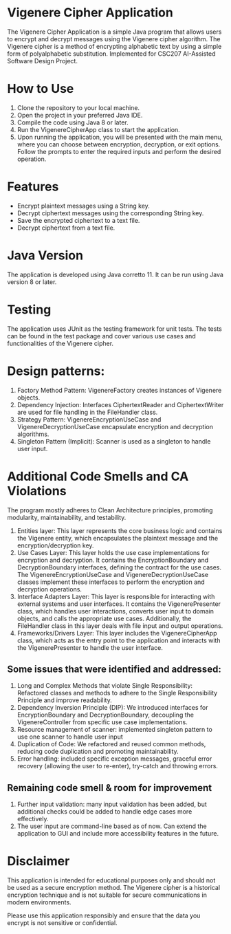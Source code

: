 # Vigenere Cipher Application
The Vigenere Cipher Application is a simple Java program that allows users to encrypt and decrypt messages using the Vigenere cipher algorithm. The Vigenere cipher is a method of encrypting alphabetic text by using a simple form of polyalphabetic substitution. Implemented for CSC207 AI-Assisted Software Design Project. 

# How to Use
1. Clone the repository to your local machine.
2. Open the project in your preferred Java IDE.
3. Compile the code using Java 8 or later.
4. Run the VigenereCipherApp class to start the application.
5. Upon running the application, you will be presented with the main menu, where you can choose between encryption, decryption, or exit options. Follow the prompts to enter the required inputs and perform the desired operation.


# Features
- Encrypt plaintext messages using a String key. 
- Decrypt ciphertext messages using the corresponding String key. 
- Save the encrypted ciphertext to a text file. 
- Decrypt ciphertext from a text file.

# Java Version
The application is developed using Java corretto 11. It can be run using Java version 8 or later. 

# Testing
The application uses JUnit as the testing framework for unit tests. The tests can be found in the test package and cover various use cases and functionalities of the Vigenere cipher.

# Design patterns:
1. Factory Method Pattern: VigenereFactory creates instances of Vigenere objects.
2. Dependency Injection: Interfaces CiphertextReader and CiphertextWriter are used for file handling in the FileHandler class.
3. Strategy Pattern: VigenereEncryptionUseCase and VigenereDecryptionUseCase encapsulate encryption and decryption algorithms.
4. Singleton Pattern (Implicit): Scanner is used as a singleton to handle user input.

# Additional Code Smells and CA Violations
The program mostly adheres to Clean Architecture principles, promoting modularity, maintainability, and testability.

1. Entities layer: This layer represents the core business logic and contains the Vigenere entity, which encapsulates the plaintext message and the encryption/decryption key.
2. Use Cases Layer: This layer holds the use case implementations for encryption and decryption. It contains the EncryptionBoundary and DecryptionBoundary interfaces, defining the contract for the use cases. The VigenereEncryptionUseCase and VigenereDecryptionUseCase classes implement these interfaces to perform the encryption and decryption operations.
3. Interface Adapters Layer: This layer is responsible for interacting with external systems and user interfaces. It contains the VigenerePresenter class, which handles user interactions, converts user input to domain objects, and calls the appropriate use cases. Additionally, the FileHandler class in this layer deals with file input and output operations.
4. Frameworks/Drivers Layer: This layer includes the VigenereCipherApp class, which acts as the entry point to the application and interacts with the VigenerePresenter to handle the user interface.


## Some issues that were identified and addressed:
1. Long and Complex Methods that violate Single Responsibility: Refactored classes and methods to adhere to the Single Responsibility Principle and improve readability.
2. Dependency Inversion Principle (DIP): We introduced interfaces for EncryptionBoundary and DecryptionBoundary, decoupling the VigenereController from specific use case implementations. 
3. Resource management of scanner: implemented singleton pattern to use one scanner to handle user input
4. Duplication of Code: We refactored and reused common methods, reducing code duplication and promoting maintainability. 
5. Error handling: included specific exception messages, graceful error recovery (allowing the user to re-enter), try-catch and throwing errors. 

## Remaining code smell & room for improvement
1. Further input validation: many input validation has been added, but additional checks could be added to handle edge cases more effectively. 
2. The user input are command-line based as of now. Can extend the application to GUI and include more accessibility features in the future. 

# Disclaimer 
This application is intended for educational purposes only and should not be used as a secure encryption method. The Vigenere cipher is a historical encryption technique and is not suitable for secure communications in modern environments.

Please use this application responsibly and ensure that the data you encrypt is not sensitive or confidential.







